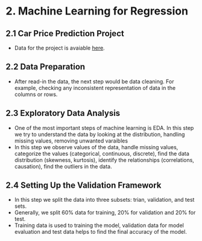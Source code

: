 # 2. Machine Learning for Regression

## 2.1 Car Price Prediction Project

- Data for the project is avaiable [here](https://raw.githubusercontent.com/alexeygrigorev/mlbookcamp-code/master/chapter-02-car-price/data.csv).

## 2.2 Data Preparation

- After read-in the data, the next step would be data cleaning. For example, checking any inconsistent representation of data in the columns or rows.

## 2.3 Exploratory Data Analysis

- One of the most important steps of machine learning is EDA. In this step we try to understand the data by looking at the distribution, handling missing values, removing unwanted varaibles
- In this step we observe values of the data, handle missing values, categorize the values (categorical, continuous, discrete), find the data distribution (skewness, kurtosis), identify the relationships (correlations, causation), find the outliers in the data.

## 2.4 Setting Up the Validation Framework

- In this step we split the data into three subsets: trian, validation, and test sets.
- Generally, we split 60% data for training, 20% for validation and 20% for test.
- Training data is used to training the model, validation data for model evaluation and test data helps to find the final accuracy of the model.